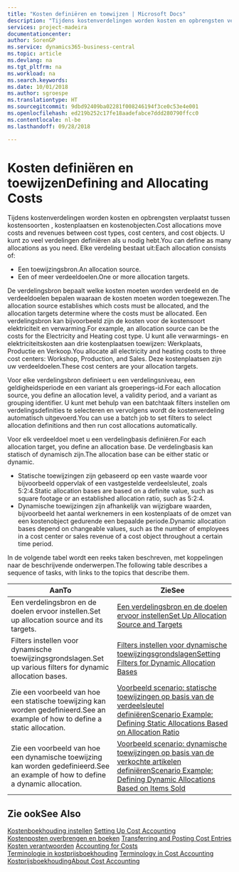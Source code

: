```yaml
---
title: "Kosten definiëren en toewijzen | Microsoft Docs"
description: "Tijdens kostenverdelingen worden kosten en opbrengsten verplaatst tussen kostensoorten , kostenplaatsen en kostenobjecten. U kunt zo veel verdelingen definiëren als u nodig hebt."
services: project-madeira
documentationcenter: 
author: SorenGP
ms.service: dynamics365-business-central
ms.topic: article
ms.devlang: na
ms.tgt_pltfrm: na
ms.workload: na
ms.search.keywords: 
ms.date: 10/01/2018
ms.author: sgroespe
ms.translationtype: HT
ms.sourcegitcommit: 9dbd92409ba02281f008246194f3ce0c53e4e001
ms.openlocfilehash: ed219b252c17fe18aadefabce7ddd280790ffcc0
ms.contentlocale: nl-be
ms.lasthandoff: 09/28/2018

---
```

# <a name="defining-and-allocating-costs"></a><span data-ttu-id="c3ff0-104">Kosten definiëren en toewijzen</span><span class="sxs-lookup"><span data-stu-id="c3ff0-104">Defining and Allocating Costs</span></span>
<span data-ttu-id="c3ff0-105">Tijdens kostenverdelingen worden kosten en opbrengsten verplaatst tussen kostensoorten , kostenplaatsen en kostenobjecten.</span><span class="sxs-lookup"><span data-stu-id="c3ff0-105">Cost allocations move costs and revenues between cost types, cost centers, and cost objects.</span></span> <span data-ttu-id="c3ff0-106">U kunt zo veel verdelingen definiëren als u nodig hebt.</span><span class="sxs-lookup"><span data-stu-id="c3ff0-106">You can define as many allocations as you need.</span></span> <span data-ttu-id="c3ff0-107">Elke verdeling bestaat uit:</span><span class="sxs-lookup"><span data-stu-id="c3ff0-107">Each allocation consists of:</span></span>  

-   <span data-ttu-id="c3ff0-108">Een toewijzingsbron.</span><span class="sxs-lookup"><span data-stu-id="c3ff0-108">An allocation source.</span></span>  
-   <span data-ttu-id="c3ff0-109">Een of meer verdeeldoelen.</span><span class="sxs-lookup"><span data-stu-id="c3ff0-109">One or more allocation targets.</span></span>  

<span data-ttu-id="c3ff0-110">De verdelingsbron bepaalt welke kosten moeten worden verdeeld en de verdeeldoelen bepalen waaraan de kosten moeten worden toegewezen.</span><span class="sxs-lookup"><span data-stu-id="c3ff0-110">The allocation source establishes which costs must be allocated, and the allocation targets determine where the costs must be allocated.</span></span> <span data-ttu-id="c3ff0-111">Een verdelingsbron kan bijvoorbeeld zijn de kosten voor de kostensoort elektriciteit en verwarming.</span><span class="sxs-lookup"><span data-stu-id="c3ff0-111">For example, an allocation source can be the costs for the Electricity and Heating cost type.</span></span> <span data-ttu-id="c3ff0-112">U kunt alle verwarmings- en elektriciteitskosten aan drie kostenplaatsen toewijzen: Werkplaats, Productie en Verkoop.</span><span class="sxs-lookup"><span data-stu-id="c3ff0-112">You allocate all electricity and heating costs to three cost centers: Workshop, Production, and Sales.</span></span> <span data-ttu-id="c3ff0-113">Deze kostenplaatsen zijn uw verdeeldoelen.</span><span class="sxs-lookup"><span data-stu-id="c3ff0-113">These cost centers are your allocation targets.</span></span>  

<span data-ttu-id="c3ff0-114">Voor elke verdelingsbron definieert u een verdelingsniveau, een geldigheidsperiode en een variant als groeperings-id.</span><span class="sxs-lookup"><span data-stu-id="c3ff0-114">For each allocation source, you define an allocation level, a validity period, and a variant as grouping identifier.</span></span> <span data-ttu-id="c3ff0-115">U kunt met behulp van een batchtaak filters instellen om verdelingsdefinities te selecteren en vervolgens wordt de kostenverdeling automatisch uitgevoerd.</span><span class="sxs-lookup"><span data-stu-id="c3ff0-115">You can use a batch job to set filters to select allocation definitions and then run cost allocations automatically.</span></span>  

<span data-ttu-id="c3ff0-116">Voor elk verdeeldoel moet u een verdelingbasis definiëren.</span><span class="sxs-lookup"><span data-stu-id="c3ff0-116">For each allocation target, you define an allocation base.</span></span> <span data-ttu-id="c3ff0-117">De verdelingbasis kan statisch of dynamisch zijn.</span><span class="sxs-lookup"><span data-stu-id="c3ff0-117">The allocation base can be either static or dynamic.</span></span>  

-   <span data-ttu-id="c3ff0-118">Statische toewijzingen zijn gebaseerd op een vaste waarde voor bijvoorbeeld oppervlak of een vastgestelde verdeelsleutel, zoals 5:2:4.</span><span class="sxs-lookup"><span data-stu-id="c3ff0-118">Static allocation bases are based on a definite value, such as square footage or an established allocation ratio, such as 5:2:4.</span></span>  
-   <span data-ttu-id="c3ff0-119">Dynamische toewijzingen zijn afhankelijk van wijzigbare waarden, bijvoorbeeld het aantal werknemers in een kostenplaats of de omzet van een kostenobject gedurende een bepaalde periode.</span><span class="sxs-lookup"><span data-stu-id="c3ff0-119">Dynamic allocation bases depend on changeable values, such as the number of employees in a cost center or sales revenue of a cost object throughout a certain time period.</span></span>  

<span data-ttu-id="c3ff0-120">In de volgende tabel wordt een reeks taken beschreven, met koppelingen naar de beschrijvende onderwerpen.</span><span class="sxs-lookup"><span data-stu-id="c3ff0-120">The following table describes a sequence of tasks, with links to the topics that describe them.</span></span>

|<span data-ttu-id="c3ff0-121">Aan</span><span class="sxs-lookup"><span data-stu-id="c3ff0-121">To</span></span>|<span data-ttu-id="c3ff0-122">Zie</span><span class="sxs-lookup"><span data-stu-id="c3ff0-122">See</span></span>|  
|--------|---------|  
|<span data-ttu-id="c3ff0-123">Een verdelingsbron en de doelen ervoor instellen.</span><span class="sxs-lookup"><span data-stu-id="c3ff0-123">Set up allocation source and its targets.</span></span>|[<span data-ttu-id="c3ff0-124">Een verdelingsbron en de doelen ervoor instellen</span><span class="sxs-lookup"><span data-stu-id="c3ff0-124">Set Up Allocation Source and Targets</span></span>](finance-how-to-set-up-allocation-source-and-targets.md)|  
|<span data-ttu-id="c3ff0-125">Filters instellen voor dynamische toewijzingsgrondslagen.</span><span class="sxs-lookup"><span data-stu-id="c3ff0-125">Set up various filters for dynamic allocation bases.</span></span>|[<span data-ttu-id="c3ff0-126">Filters instellen voor dynamische toewijzingsgrondslagen</span><span class="sxs-lookup"><span data-stu-id="c3ff0-126">Setting Filters for Dynamic Allocation Bases</span></span>](finance-setting-filters-for-dynamic-allocation-bases.md)|  
|<span data-ttu-id="c3ff0-127">Zie een voorbeeld van hoe een statische toewijzing kan worden gedefinieerd.</span><span class="sxs-lookup"><span data-stu-id="c3ff0-127">See an example of how to define a static allocation.</span></span>|[<span data-ttu-id="c3ff0-128">Voorbeeld scenario: statische toewijzingen op basis van de verdeelsleutel definiëren</span><span class="sxs-lookup"><span data-stu-id="c3ff0-128">Scenario Example: Defining Static Allocations Based on Allocation Ratio</span></span>](finance-scenario-example-defining-static-allocations-based-on-allocation-ratio.md)|  
|<span data-ttu-id="c3ff0-129">Zie een voorbeeld van hoe een dynamische toewijzing kan worden gedefinieerd.</span><span class="sxs-lookup"><span data-stu-id="c3ff0-129">See an example of how to define a dynamic allocation.</span></span>|[<span data-ttu-id="c3ff0-130">Voorbeeld scenario: dynamische toewijzingen op basis van de verkochte artikelen definiëren</span><span class="sxs-lookup"><span data-stu-id="c3ff0-130">Scenario Example: Defining Dynamic Allocations Based on Items Sold</span></span>](finance-scenario-example-defining-dynamic-allocations-based-on-items-sold.md)|  

## <a name="see-also"></a><span data-ttu-id="c3ff0-131">Zie ook</span><span class="sxs-lookup"><span data-stu-id="c3ff0-131">See Also</span></span>  
 <span data-ttu-id="c3ff0-132">[Kostenboekhouding instellen](finance-set-up-cost-accounting.md) </span><span class="sxs-lookup"><span data-stu-id="c3ff0-132">[Setting Up Cost Accounting](finance-set-up-cost-accounting.md) </span></span>  
 <span data-ttu-id="c3ff0-133">[Kostenposten overbrengen en boeken](finance-transfer-and-post-cost-entries.md) </span><span class="sxs-lookup"><span data-stu-id="c3ff0-133">[Transferring and Posting Cost Entries](finance-transfer-and-post-cost-entries.md) </span></span>  
 <span data-ttu-id="c3ff0-134">[Kosten verantwoorden](finance-manage-cost-accounting.md) </span><span class="sxs-lookup"><span data-stu-id="c3ff0-134">[Accounting for Costs](finance-manage-cost-accounting.md) </span></span>  
 <span data-ttu-id="c3ff0-135">[Terminologie in kostprijsboekhouding](finance-terminology-in-cost-accounting.md) </span><span class="sxs-lookup"><span data-stu-id="c3ff0-135">[Terminology in Cost Accounting](finance-terminology-in-cost-accounting.md) </span></span>  
 [<span data-ttu-id="c3ff0-136">Kostprijsboekhouding</span><span class="sxs-lookup"><span data-stu-id="c3ff0-136">About Cost Accounting</span></span>](finance-about-cost-accounting.md)

